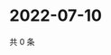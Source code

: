 # 2022-07-10

共 0 条

<!-- BEGIN WEIBO -->
<!-- 最后更新时间 Sun Jul 10 2022 05:13:32 GMT+0800 (China Standard Time) -->

<!-- END WEIBO -->
